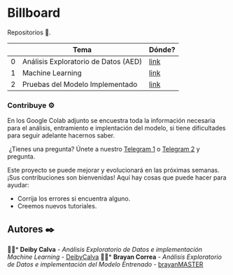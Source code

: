 # Billboard


Repositorios 🚀.

|   | Tema                                                  | Dónde?                                                                                                                |
|---|-------------------------------------------------------|-----------------------------------------------------------------------------------------------------------------------|
| 0 | Análisis Exploratorio de Datos (AED)                     | [link](https://colab.research.google.com/drive/1cQgeyKOgcr678eJursOE-BmyHnHCMfSb?usp=sharing)                        |
| 1 | Machine Learning    | [link](https://colab.research.google.com/drive/1K2_JW8j71PMAQ2cQf_v17B73LvEQ9c5S?usp=sharing)      |
| 2 | Pruebas del Modelo Implementado | [link](https://billboardwebapp.herokuapp.com/) |

### Contribuye ⚙️

En los Google Colab adjunto se encuestra toda la información necesaria para el análisis, entramiento e implentación del modelo, si tiene dificultades para seguir adelante hacernos saber.


​
¿Tienes una pregunta? Únete a nuestro [Telegram 1](https://t.me/Deiby_Calva) o [Telegram 2](https://t.me/brayanMaster) y pregunta.

Este proyecto se puede mejorar y evolucionará en las próximas semanas. ¡Sus contribuciones son bienvenidas! Aquí hay cosas que puede hacer para ayudar:
- Corrija los errores si encuentra alguno.
- Creemos nuevos tutoriales.




## Autores ✒️
🧑‍💻* **Deiby Calva** - *Análisis Exploratorio de Datos e implementación Machine Learning* - [DeibyCalva](https://github.com/DeibyCalva)
🧑‍💻* **Brayan Correa** - *Análisis Exploratorio de Datos e implementación del Modelo Entrenado* - [brayanMASTER](https://github.com/brayanMASTER)
